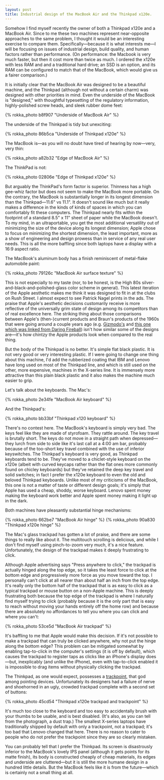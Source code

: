 ```yaml
---
layout: post
title: Industrial design of the MacBook Air and the Thinkpad x120e.
---
```


Somehow I find myself recently the owner of both a Thinkpad x120e and a MacBook Air. Since to me these two machines represent near-opposite approaches to the same problem, I thought it would be an interesting exercise to compare them. Specifically&mdash;because it is what interests me&mdash;I will be focusing on issues of industrial design, build quality, and human factors rather than performance. (On performance: the Macbook is very much faster, but then it cost more than twice as much. I ordered the x120e with less RAM and and a traditional hard drive; an SSD is an option, and its RAM can be configured to match that of the MacBook, which would give us a fairer comparison.)

It is initially clear that the MacBook Air was designed to be a beautiful machine, and the Thinkpad (although not without a certain charm) was designed with other priorities in mind. Even the underside of the MacBook is "designed," with thoughtful typesetting of the regulatory information, highly-polished screw heads, and sleek rubber dome feet:

{% rokka_photo b8f907 "Underside of MacBook Air"  %}

The underside of the Thinkpad is tidy but unexciting:

{% rokka_photo 86b5ca "Underside of Thinkpad x120e"  %}

The MacBook is&mdash;as you will no doubt have tired of hearing by now&mdash;very, very thin:

{% rokka_photo a82b32 "Edge of MacBook Air"  %}

The ThinkPad is not:

{% rokka_photo 02806e "Edge of Thinkpad x120e"  %}

But arguably the ThinkPad's form factor is superior. Thinness has a high gee-whiz factor but does not seem to make the MacBook more portable. On the contrary, the MacBook is substantially longer in its longest dimension than the Thinkpad&mdash;11.6" vs 11.1". It doesn't sound like much but it really makes a difference in the kinds of kinds of spaces in which you can comfortably fit these computers. The Thinkpad nearly fits within the footprint of a standard 8.5" x 11" sheet of paper while the MacBook doesn't. To my mind, in an ultraportable, you get the most additional versatility out of minimizing the size of the device along its longest dimension; Apple chose to focus on minimizing the shortest dimension, the least important, more as a show of engineering and design prowess than in service of any real user needs. This is all the more baffling since both laptops have a display with a 16:9 aspect ratio.

The MacBook's aluminum body has a finish reminiscent of metal-flake automobile paint:

{% rokka_photo 79126c "MacBook Air surface texture"  %}

This is not especially to my taste (nor, to be honest, is the High 80s silver-and-black-and-polished-glass color scheme in general). This latest iteration of the Apple aesthetic makes me think it was designed to fit in at the clubs on Rush Street. I almost expect to see Patrick Nagel prints in the ads. The praise that Apple's aesthetic decisions customarily receive is more reflective of the universally grim state of design among its competitors than of real excellence here. The striking thing about those comparisons between Apple's (then-)current products and Braun's products of the 1960s that were going around a couple years ago (e.g. <a href="http://gizmodo.com/343641/1960s-braun-products-hold-the-secrets-to-apples-future">Gizmodo's</a> and <a href="http://spiekermann.com/en/braun-apple/">this one which was linked from Daring Fireball</a>) isn't how similar some of the designs are&mdash;it's how chintzy the Apple products look when compared to the real thing.

But the body of the Thinkpad is no better. It's simple flat black plastic. It is not very good or very interesting plastic. If I were going to change one thing about this machine, I'd add the rubberized coating that IBM and Lenovo have long used on most of the Thinkpad line, and which is still used on the other, more expensive, machines in the X-series line. It is immensely more attractive than this plain black plastic and it also makes the machine much easier to grip.

Let's talk about the keyboards. The Mac's:

{% rokka_photo 2e34fe "MacBook Air keyboard"  %}

And the Thinkpad's:

{% rokka_photo bb33bf "Thinkpad x120 keyboard"  %}

There's no contest here. The MacBook's keyboard is simply very bad. The keys feel like they are made of styrofoam. They rattle around. The key travel is brutally short. The keys do not move in a straight path when depressed&mdash;they lurch from side to side like it's last call at a 4:00 am bar, probably because of the too-short key travel combined with the use of inferior keyswitches. The Thinkpad's keyboard is very good, as Thinkpad keyboards tend to be. They've moved to a chiclet-style keyboard on the x120e (albeit with curved keycaps rather than the flat ones more commonly found on chicley keyboards) but they've retained the deep key travel and solid switches; in fact I prefer the x120e keyboard to even the old and beloved Thinkpad keyboards. Unlike most of my criticisms of the MacBook, this one is not a matter of taste or different design goals; it's simply that Apple has used a cheap, shoddy, worse keyboard. Lenovo spent money making the keyboard work better and Apple spent money making it light up in the dark.

Both machines have pleasantly substantial hinge mechanisms:

{% rokka_photo 662be7 "MacBook Air hinge"  %}
{% rokka_photo 90a830 "Thinkpad x120e hinge"  %}

The Mac's glass trackpad has gotten a lot of praise, and there are some things to really like about it. The multitouch scrolling is delicious, and while I don't find myself using pinch-to-zoom very much, it's a nice feature. Unfortunately, the design of the trackpad makes it deeply frustrating to click.

Although Apple advertising says "Press anywhere to click," the trackpad is actually hinged along the top edge, so it takes the least force to click at the bottom edge and progressively more force as you move toward the top. I personally can't click at all nearer than about half an inch from the top edge. It's really only the bottom half of the trackpad that is as easy to click as a typical trackpad or mouse button on a non-Apple machine. This is deeply frustrating both because the top edge of the trackpad is where I naturally find myself trying to click (probably because it is the only part that is easy to reach without moving your hands entirely off the home row) and because there are absolutely no affordances to tell you where you can click and where you can't:

{% rokka_photo 53ce5d "MacBook Air trackpad"  %}

It's baffling to me that Apple would make this decision. If it's not possible to make a trackpad that can truly be clicked anywhere, why not put the hinge along the bottom edge? This problem can be mitigated somewhat by enabling tap-to-click in the computer's settings (it is off by default), which causes the trackpad to register taps as clicks like an iPhone's display does&mdash;but, inexplicably (and unlike the iPhone), even with tap-to-click enabled it is impossible to drag items without physically clicking the trackpad.

The Thinkpad, as one would expect, possesses a <a href=" http://xkcd.com/243/">trackpoint</a>, that god among pointing devices. Unfortunately its designers had a failure of nerve and shoehorned in an ugly, crowded trackpad complete with a second set of buttons:

{% rokka_photo 45cd54 "Thinkpad x120e trackpad and trackpoint"  %}

It's much too close to the keyboard and too easy to accidentally brush with your thumbs to be usable, and is best disabled. (It's also, as you can tell from the photograph, a dust trap.) The smallest X-series laptops have traditionally shipped by default with only a trackpoint, not a trackpad; it's too bad that Lenovo changed that here. There is no reason to cater to people who do not prefer the trackpoint since they are so clearly mistaken.

You can probably tell that I prefer the Thinkpad. Its screen is disastrously inferior to the MacBook's lovely IPS panel (although it gets points for its matte finish), its body is constructed cheaply of cheap materials, its edges and underside are cluttered&mdash;but it is still the more humane design in a hundred little details. But the MacBook feels like it is from the future&mdash;which is certainly not a small thing at all.
